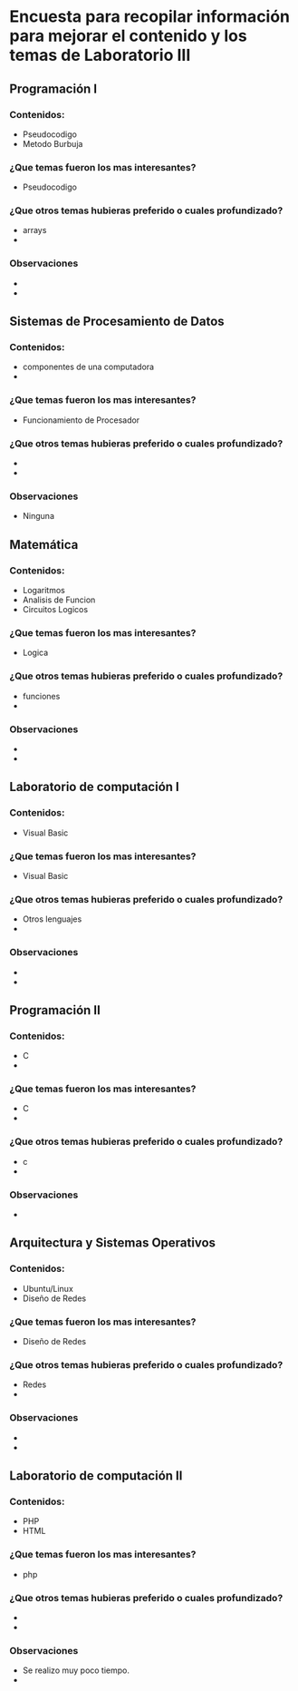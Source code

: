 # Encuesta para recopilar información para mejorar el contenido y los temas de Laboratorio III 
## Programación I 
### Contenidos:
* Pseudocodigo
* Metodo Burbuja
### ¿Que temas fueron los mas interesantes?
*  Pseudocodigo
### ¿Que otros temas hubieras preferido o cuales profundizado?
* arrays
*
### Observaciones 
* 
*
## Sistemas de Procesamiento de Datos
### Contenidos:
* componentes de una computadora
* 
### ¿Que temas fueron los mas interesantes?
*  Funcionamiento de Procesador
### ¿Que otros temas hubieras preferido o cuales profundizado?
* 
*
### Observaciones 
* Ninguna
## Matemática
### Contenidos:
* Logaritmos
* Analisis de Funcion
* Circuitos Logicos
### ¿Que temas fueron los mas interesantes?
*  Logica
### ¿Que otros temas hubieras preferido o cuales profundizado?
* funciones
*
### Observaciones 
* 
*
## Laboratorio de computación I
### Contenidos:
* Visual Basic
### ¿Que temas fueron los mas interesantes?
*  Visual Basic 
### ¿Que otros temas hubieras preferido o cuales profundizado?
* Otros lenguajes
*
### Observaciones 
*  
*
## Programación II
### Contenidos:
* C
* 
### ¿Que temas fueron los mas interesantes?
*  C
* 
### ¿Que otros temas hubieras preferido o cuales profundizado?
*  c
*
### Observaciones 
* 
## Arquitectura y Sistemas Operativos
### Contenidos:
* Ubuntu/Linux
*  Diseño de Redes
### ¿Que temas fueron los mas interesantes?
*  Diseño de Redes
### ¿Que otros temas hubieras preferido o cuales profundizado?
*  Redes
*
### Observaciones 
* 
*
## Laboratorio de computación II
### Contenidos:
* PHP
* HTML
### ¿Que temas fueron los mas interesantes?
* php
### ¿Que otros temas hubieras preferido o cuales profundizado?
* 
*
### Observaciones 
* Se realizo muy poco tiempo.
*